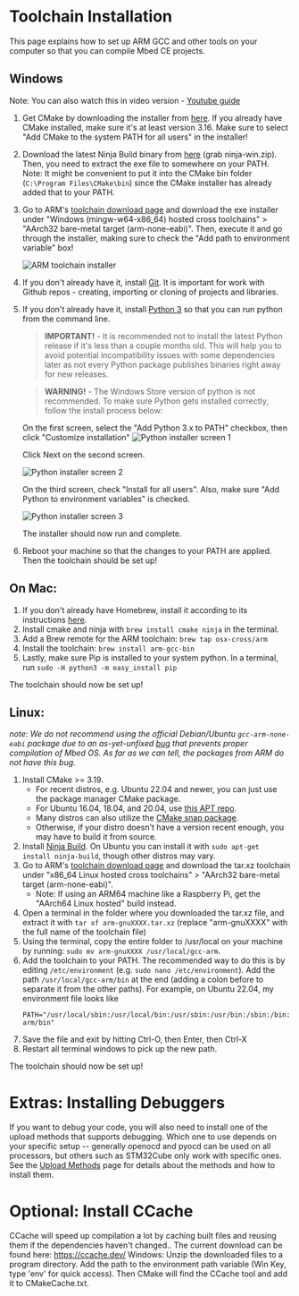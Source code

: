 # Toolchain Installation

This page explains how to set up ARM GCC and other tools on your computer so that you can compile Mbed CE projects.

## Windows

Note: You can also watch this in video version - [Youtube guide](https://youtu.be/ubf6ODHOHEs)

1. Get CMake by downloading the installer from [here](https://cmake.org/download/). If you already have CMake installed, make sure it's at least version 3.16.  Make sure to select "Add CMake to the system PATH for all users" in the installer!
2. Download the latest Ninja Build binary from [here](https://github.com/ninja-build/ninja/releases) (grab ninja-win.zip).  Then, you need to extract the exe file to somewhere on your PATH.  Note: It might be convenient to put it into the CMake bin folder (`C:\Program Files\CMake\bin`) since the CMake installer has already added that to your PATH.
3. Go to ARM's [toolchain download page](https://developer.arm.com/downloads/-/arm-gnu-toolchain-downloads) and download the exe installer under "Windows (mingw-w64-x86_64) hosted cross toolchains" &gt; "AArch32 bare-metal target (arm-none-eabi)".  Then, execute it and go through the installer, making sure to check the "Add path to environment variable" box!

    ![ARM toolchain installer](https://user-images.githubusercontent.com/2099358/188507266-77fd7b82-3dc5-4949-a806-419211d91a13.png)

4. If you don't already have it, install [Git](https://git-scm.com/). It is important for work with Github repos - creating, importing or cloning of projects and libraries.

5. If you don't already have it, install [Python 3](https://www.python.org/downloads/) so that you can run python from the command line.  

    > **IMPORTANT!** - It is recommended not to install the latest Python release if it's less than a couple months old. This will help you to avoid potential incompatibility issues with some dependencies later as not every Python package publishes binaries right away for new releases.

    > **WARNING!** - The Windows Store version of python is not recommended.  To make sure Python gets installed correctly, follow the install process below:



     On the first screen, select the "Add Python 3.x to PATH" checkbox, then click "Customize installation"
     ![Python installer screen 1](https://user-images.githubusercontent.com/2099358/188504261-450ebf3a-7cdf-46ae-a2f9-4e071e0b9b2f.png)

    Click Next on the second screen.

    ![Python installer screen 2](https://user-images.githubusercontent.com/2099358/188504354-7451910d-adb8-4466-a2f5-fd52c7c68ea2.png)

    On the third screen, check "Install for all users".  Also, make sure "Add Python to environment variables" is checked.
  
    ![Python installer screen 3](https://user-images.githubusercontent.com/2099358/188504519-e1d2e035-7727-4a85-9f9b-91c01d119a77.png)
   
    The installer should now run and complete.  

6. Reboot your machine so that the changes to your PATH are applied. Then the toolchain should be set up!

## On Mac:
1. If you don't already have Homebrew, install it according to its instructions [here](https://brew.sh/).
2. Install cmake and ninja with `brew install cmake ninja` in the terminal.
3. Add a Brew remote for the ARM toolchain: `brew tap osx-cross/arm`
4. Install the toolchain: `brew install arm-gcc-bin`
5. Lastly, make sure Pip is installed to your system python.  In a terminal, run `sudo -H python3 -m easy_install pip` 

The toolchain should now be set up!

## Linux:
_note: We do not recommend using the official Debian/Ubuntu `gcc-arm-none-eabi` package due to an as-yet-unfixed [bug](https://bugs.debian.org/cgi-bin/bugreport.cgi?bug=953844) that prevents proper compilation of Mbed OS.  As far as we can tell, the packages from ARM do not have this bug._

1. Install CMake >= 3.19. 
    - For recent distros, e.g. Ubuntu 22.04 and newer, you can just use the package manager CMake package.
    - For Ubuntu 16.04, 18.04, and 20.04, use [this APT repo](https://apt.kitware.com/).
    - Many distros can also utilize the [CMake snap package](https://snapcraft.io/cmake). 
    - Otherwise, if your distro doesn't have a version recent enough, you may have to build it from source.
2. Install [Ninja Build](https://ninja-build.org/).  On Ubuntu you can install it with `sudo apt-get install ninja-build`, though other distros may vary.
3. Go to ARM's [toolchain download page](https://developer.arm.com/downloads/-/arm-gnu-toolchain-downloads) and download the tar.xz toolchain under "x86_64 Linux hosted cross toolchains" &gt; "AArch32 bare-metal target (arm-none-eabi)".
    - Note: If using an ARM64 machine like a Raspberry Pi, get the "AArch64 Linux hosted" build instead.
4. Open a terminal in the folder where you downloaded the tar.xz file, and extract it with `tar xf arm-gnuXXXX.tar.xz` (replace "arm-gnuXXXX" with the full name of the toolchain file)
5. Using the terminal, copy the entire folder to /usr/local on your machine by running: `sudo mv arm-gnuXXXX /usr/local/gcc-arm`.
6. Add the toolchain to your PATH.  The recommended way to do this is by editing `/etc/environment` (e.g. `sudo nano /etc/environment`).  Add the path `/usr/local/gcc-arm/bin` at the end (adding a colon before to separate it from the other paths).  For example, on Ubuntu 22.04, my environment file looks like
    ```shell
    PATH="/usr/local/sbin:/usr/local/bin:/usr/sbin:/usr/bin:/sbin:/bin:/usr/games:/usr/local/games:/snap/bin/:/usr/local/gcc-arm/bin"
    ```
7. Save the file and exit by hitting Ctrl-O, then Enter, then Ctrl-X
8. Restart all terminal windows to pick up the new path.

The toolchain should now be set up!

# Extras: Installing Debuggers
If you want to debug your code, you will also need to install one of the upload methods that supports debugging.  Which one to use depends on your specific setup -- generally openocd and pyocd can be used on all processors, but others such as STM32Cube only work with specific ones.  See the [Upload Methods](upload-methods.md) page for details about the methods and how to install them.

# Optional: Install CCache
CCache will speed up compilation a lot by caching built files and reusing them if the dependencies haven't changed.. The current download can be found here: https://ccache.dev/
Windows: Unzip the downloaded files to a program directory. Add the path to the environment path variable (Win Key, type 'env' for quick access). Then CMake will find the CCache tool and add it to CMakeCache.txt.

